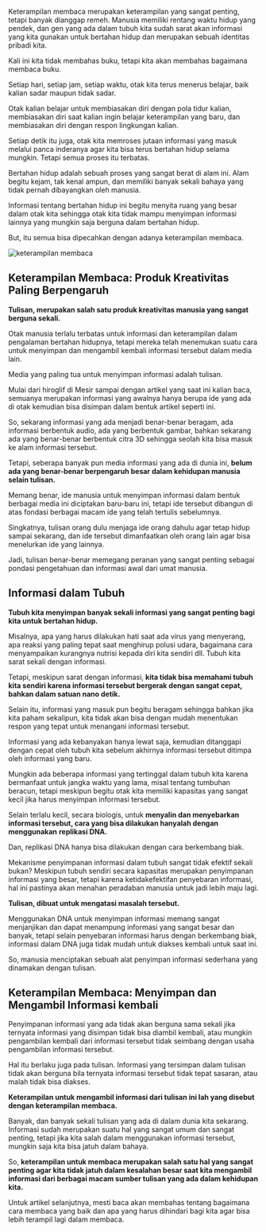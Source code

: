 Keterampilan membaca merupakan keterampilan yang sangat penting, tetapi banyak dianggap remeh. Manusia memiliki rentang waktu hidup yang pendek, dan gen yang ada dalam tubuh kita sudah sarat akan informasi yang kita gunakan untuk bertahan hidup dan merupakan sebuah identitas pribadi kita.

Kali ini kita tidak membahas buku, tetapi kita akan membahas bagaimana membaca buku.

Setiap hari, setiap jam, setiap waktu, otak kita terus menerus belajar, baik kalian sadar maupun tidak sadar.

Otak kalian belajar untuk membiasakan diri dengan pola tidur kalian, membiasakan diri saat kalian ingin belajar keterampilan yang baru, dan membiasakan diri dengan respon lingkungan kalian.

Setiap detik itu juga, otak kita memroses jutaan informasi yang masuk melalui panca inderanya agar kita bisa terus bertahan hidup selama mungkin. Tetapi semua proses itu terbatas.

Bertahan hidup adalah sebuah proses yang sangat berat di alam ini. Alam begitu kejam, tak kenal ampun, dan memiliki banyak sekali bahaya yang tidak pernah dibayangkan oleh manusia.

Informasi tentang bertahan hidup ini begitu menyita ruang yang besar dalam otak kita sehingga otak kita tidak mampu menyimpan informasi lainnya yang mungkin saja berguna dalam bertahan hidup.

But, itu semua bisa dipecahkan dengan adanya keterampilan membaca.

![keterampilan membaca](https://i.ibb.co/CnRpHWf/il-570x-N-497704252-5s3z.jpg)

## Keterampilan Membaca: Produk Kreativitas Paling Berpengaruh

**Tulisan, merupakan salah satu produk kreativitas manusia yang sangat berguna sekali.**

Otak manusia terlalu terbatas untuk informasi dan keterampilan dalam pengalaman bertahan hidupnya, tetapi mereka telah menemukan suatu cara untuk menyimpan dan mengambil kembali informasi tersebut dalam media lain.

Media yang paling tua untuk menyimpan informasi adalah tulisan.

Mulai dari hiroglif di Mesir sampai dengan artikel yang saat ini kalian baca, semuanya merupakan informasi yang awalnya hanya berupa ide yang ada di otak kemudian bisa disimpan dalam bentuk artikel seperti ini.

So, sekarang informasi yang ada menjadi benar-benar beragam, ada informasi berbentuk audio, ada yang berbentuk gambar, bahkan sekarang ada yang benar-benar berbentuk citra 3D sehingga seolah kita bisa masuk ke alam informasi tersebut.

Tetapi, seberapa banyak pun media informasi yang ada di dunia ini, **belum ada yang benar-benar berpengaruh besar dalam kehidupan manusia selain tulisan.**

Memang benar, ide manusia untuk menyimpan informasi dalam bentuk berbagai media ini diciptakan baru-baru ini, tetapi ide tersebut dibangun di atas fondasi berbagai macam ide yang telah tertulis sebelumnya.

Singkatnya, tulisan orang dulu menjaga ide orang dahulu agar tetap hidup sampai sekarang, dan ide tersebut dimanfaatkan oleh orang lain agar bisa menelurkan ide yang lainnya.

Jadi, tulisan benar-benar memegang peranan yang sangat penting sebagai pondasi pengetahuan dan informasi awal dari umat manusia.

Informasi dalam Tubuh
---------------------

**Tubuh kita menyimpan banyak sekali informasi yang sangat penting bagi kita untuk bertahan hidup.**

Misalnya, apa yang harus dilakukan hati saat ada virus yang menyerang, apa reaksi yang paling tepat saat menghirup polusi udara, bagaimana cara menyampaikan kurangnya nutrisi kepada diri kita sendiri dll. Tubuh kita sarat sekali dengan informasi.

Tetapi, meskipun sarat dengan informasi, **kita tidak bisa memahami tubuh kita sendiri karena informasi tersebut bergerak dengan sangat cepat, bahkan dalam satuan nano detik.**

Selain itu, informasi yang masuk pun begitu beragam sehingga bahkan jika kita paham sekalipun, kita tidak akan bisa dengan mudah menentukan respon yang tepat untuk menangani informasi tersebut.

Informasi yang ada kebanyakan hanya lewat saja, kemudian ditanggapi dengan cepat oleh tubuh kita sebelum akhirnya informasi tersebut ditimpa oleh informasi yang baru.

Mungkin ada beberapa informasi yang tertinggal dalam tubuh kita karena bermanfaat untuk jangka waktu yang lama, misal tentang tumbuhan beracun, tetapi meskipun begitu otak kita memiliki kapasitas yang sangat kecil jika harus menyimpan informasi tersebut.

Selain terlalu kecil, secara biologis, untuk **menyalin dan menyebarkan informasi tersebut, cara yang bisa dilakukan hanyalah dengan menggunakan** **replikasi DNA.**

Dan, replikasi DNA hanya bisa dilakukan dengan cara berkembang biak.

Mekanisme penyimpanan informasi dalam tubuh sangat tidak efektif sekali bukan? Meskipun tubuh sendiri secara kapasitas merupakan penyimpanan informasi yang besar, tetapi karena ketidakefektifan penyebaran informasi, hal ini pastinya akan menahan peradaban manusia untuk jadi lebih maju lagi.

**Tulisan, dibuat untuk mengatasi masalah tersebut.**

Menggunakan DNA untuk menyimpan informasi memang sangat menjanjikan dan dapat menampung informasi yang sangat besar dan banyak, tetapi selain penyebaran informasi harus dengan berkembang biak, informasi dalam DNA juga tidak mudah untuk diakses kembali untuk saat ini.

So, manusia menciptakan sebuah alat penyimpan informasi sederhana yang dinamakan dengan tulisan.

Keterampilan Membaca: Menyimpan dan Mengambil Informasi kembali
---------------------------------------------------------------

Penyimpanan informasi yang ada tidak akan berguna sama sekali jika ternyata informasi yang disimpan tidak bisa diambil kembali, atau mungkin pengambilan kembali dari informasi tersebut tidak seimbang dengan usaha pengambilan informasi tersebut.

Hal itu berlaku juga pada tulisan. Informasi yang tersimpan dalam tulisan tidak akan berguna bila ternyata informasi tersebut tidak tepat sasaran, atau malah tidak bisa diakses.

**Keterampilan untuk mengambil informasi dari tulisan ini lah yang disebut dengan keterampilan membaca.**

Banyak, dan banyak sekali tulisan yang ada di dalam dunia kita sekarang. Informasi sudah merupakan suatu hal yang sangat umum dan sangat penting, tetapi jika kita salah dalam menggunakan informasi tersebut, mungkin saja kita bisa jatuh dalam bahaya.

So, **keterampilan untuk membaca merupakan salah satu hal yang sangat penting agar kita tidak jatuh dalam kesalahan besar saat kita mengambil informasi dari berbagai macam sumber tulisan yang ada dalam kehidupan kita.**

Untuk artikel selanjutnya, mesti baca akan membahas tentang bagaimana cara membaca yang baik dan apa yang harus dihindari bagi kita agar bisa lebih terampil lagi dalam membaca.